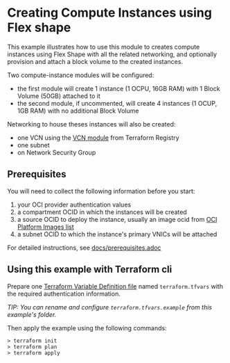 # Creating Compute Instances using Flex shape

This example illustrates how to use this module to creates compute instances using Flex Shape with all the related networking, and optionally provision and attach a block volume to the created instances.

Two compute-instance modules will be configured:

- the first module will create 1 instance (1 OCPU, 16GB RAM) with 1 Block Volume (50GB) attached to it
- the second module, if uncommented,  will create 4 instances (1 OCUP, 1GB RAM) with no additional Block Volume

Networking to house theses instances will also be created:

- one VCN using the [VCN module](https://registry.terraform.io/modules/oracle-terraform-modules/vcn/oci/latest) from Terraform Registry
- one subnet
- on Network Security Group

## Prerequisites

You will need to collect the following information before you start:

1. your OCI provider authentication values
2. a compartment OCID in which the instances will be created
3. a source OCID to deploy the instance, usually an image ocid from [OCI Platform Images list]
4. a subnet OCID to which the instance's primary VNICs will be attached

For detailed instructions, see [docs/prerequisites.adoc]

## Using this example with Terraform cli

Prepare one [Terraform Variable Definition file] named `terraform.tfvars` with the required authentication information.

*TIP: You can rename and configure `terraform.tfvars.example` from this example's folder.*

Then apply the example using the following commands:

```shell
> terraform init
> terraform plan
> terraform apply
```

[Terraform Variable Definition file]:https://www.terraform.io/docs/language/values/variables.html#variable-definitions-tfvars-files
[docs/prerequisites.adoc]:https://github.com/oracle-terraform-modules/terraform-oci-compute-instance/blob/main/docs/prerequisites.adoc
[Provisioning Infrastructure with Terraform]:https://www.terraform.io/docs/cli/run/index.html
[OCI Platform Images list]:https://docs.oracle.com/en-us/iaas/images/
